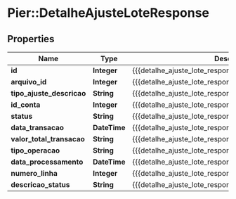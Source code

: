 # Pier::DetalheAjusteLoteResponse

## Properties
Name | Type | Description | Notes
------------ | ------------- | ------------- | -------------
**id** | **Integer** | {{{detalhe_ajuste_lote_response_id_value}}} | [optional] 
**arquivo_id** | **Integer** | {{{detalhe_ajuste_lote_response_arquivoId_value}}} | [optional] 
**tipo_ajuste_descricao** | **String** | {{{detalhe_ajuste_lote_response_idTipoAjuste_value}}} | [optional] 
**id_conta** | **Integer** | {{{detalhe_ajuste_lote_response_idConta_value}}} | [optional] 
**status** | **String** | {{{detalhe_ajuste_lote_response_Status_value}}} | [optional] 
**data_transacao** | **DateTime** | {{{detalhe_ajuste_lote_response_dataTransacao_value}}} | [optional] 
**valor_total_transacao** | **String** | {{{detalhe_ajuste_lote_response_valorTransacao_value}}} | [optional] 
**tipo_operacao** | **String** | {{{detalhe_ajuste_lote_response_tipoRegistro_value}}} | [optional] 
**data_processamento** | **DateTime** | {{{detalhe_ajuste_lote_response_dataProcessamento_value}}} | [optional] 
**numero_linha** | **Integer** | {{{detalhe_ajuste_lote_response_numeroLinha_value}}} | [optional] 
**descricao_status** | **String** | {{{detalhe_ajuste_lote_response_descricaoStatus_value}}} | [optional] 


